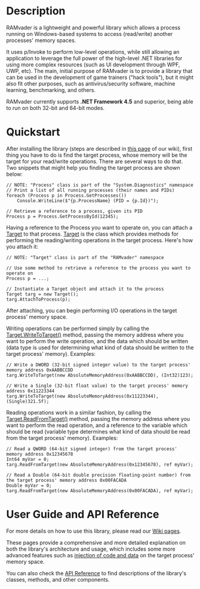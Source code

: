 # Description
RAMvader is a lightweight and powerful library which allows a process running on Windows-based systems to access (read/write) another processes' memory spaces.

It uses p/Invoke to perform low-level operations, while still allowing an application to leverage the full power of the high-level .NET libraries for using more complex resources (such as UI development through WPF, UWP, etc). The main, initial purpose of RAMvader is to provide a library that can be used in the development of game trainers ("hack tools"), but it might also fit other purposes, such as antivirus/security software, machine learning, benchmarking, and others.

RAMvader currently supports **.NET Framework 4.5** and superior, being able to run on both 32-bit and 64-bit modes.

# Quickstart

After installing the library (steps are described in [this page](https://github.com/vinicius-ras/ramvader/wiki/InstallingNuget) of our wiki), first thing you have to do is find the target process, whose memory will be the target for your read/write operations. There are several ways to do that. Two snippets that might help you finding the target process are shown below:

~~~
// NOTE: "Process" class is part of the "System.Diagnostics" namespace
// Print a list of all running processes (their names and PIDs)
foreach (Process p in Process.GetProcesses())
    Console.WriteLine($"{p.ProcessName} (PID = {p.Id})");

// Retrieve a reference to a process, given its PID
Process p = Process.GetProcessById(12345);
~~~

Having a reference to the Process you want to operate on, you can attach a [Target](https://vinicius-ras.github.io/ramvader/docs/API/class_r_a_mvader_1_1_target.html) to that process. [Target](https://vinicius-ras.github.io/ramvader/docs/API/class_r_a_mvader_1_1_target.html) is the class which provides methods for performing the reading/writing operations in the target process. Here's how you attach it:

~~~
// NOTE: "Target" class is part of the "RAMvader" namespace

// Use some method to retrieve a reference to the process you want to operate on
Process p = ...;

// Instantiate a Target object and attach it to the process
Target targ = new Target();
targ.AttachToProcess(p);
~~~

After attaching, you can begin performing I/O operations in the target process' memory space.

Writing operations can be performed simply by calling the [Target.WriteToTarget()](https://vinicius-ras.github.io/ramvader/docs/API/class_r_a_mvader_1_1_target.html#a5c3f0ff13a1d8cde8bf24aa4054b67f3) method, passing the memory address where you want to perform the write operation, and the data which should be written (data type is used for determining what kind of data should be written to the target process' memory). Examples:

~~~
// Write a DWORD (32-bit signed integer value) to the target process' memory address 0xAABBCCDD
targ.WriteToTarget(new AbsoluteMemoryAddress(0xAABBCCDD), (Int32)123);

// Write a Single (32-bit float value) to the target process' memory address 0x11223344
targ.WriteToTarget(new AbsoluteMemoryAddress(0x11223344), (Single)321.5f);
~~~

Reading operations work in a similar fashion, by calling the [Target.ReadFromTarget()](https://vinicius-ras.github.io/ramvader/docs/API/class_r_a_mvader_1_1_target.html#a97d5017388700d23446f2f23fa232acc) method, passing the memory address where you want to perform the read operation, and a reference to the variable which should be read (variable type determines what kind of data should be read from the target process' memory). Examples:

~~~
// Read a QWORD (64-bit signed integer) from the target process' memory address 0x12345678
Int64 myVar = 0;
targ.ReadFromTarget(new AbsoluteMemoryAddress(0x12345678), ref myVar);

// Read a Double (64-bit double precision floating-point number) from the target process' memory address 0x00FACADA
Double myVar = 0;
targ.ReadFromTarget(new AbsoluteMemoryAddress(0x00FACADA), ref myVar);
~~~

# User Guide and API Reference

For more details on how to use this library, please read our [Wiki pages](https://github.com/vinicius-ras/ramvader/wiki).

These pages provide a comprehensive and more detailed explanation on both the library's architecture and usage, which includes some more advanced features such as [injection of code and data](https://github.com/vinicius-ras/ramvader/wiki/LearnInjector) on the target process' memory space.

You can also check the [API Reference](https://vinicius-ras.github.io/ramvader/docs/API/) to find descriptions of the library's classes, methods, and other components.
